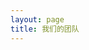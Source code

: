 ```yaml
---
layout: page
title: 我们的团队
---
```

<script setup>
import {
  VPTeamPage,
  VPTeamPageTitle,
  VPTeamMembers,
  VPTeamPageSection
} from 'vitepress/theme'

const official = [
    {
    avatar: '/teammate/碎月游戏官方.jpg',
    name: '碎月游戏官方',
    links: [
      { icon: {
          svg: '<svg xmlns="http://www.w3.org/2000/svg" viewBox="0 0 512 512"><!--!Font Awesome Free 6.6.0 by @fontawesome - https://fontawesome.com License - https://fontawesome.com/license/free Copyright 2024 Fonticons, Inc.--><path d="M488.6 104.1C505.3 122.2 513 143.8 511.9 169.8V372.2C511.5 398.6 502.7 420.3 485.4 437.3C468.2 454.3 446.3 463.2 419.9 464H92C65.6 463.2 43.8 454.2 26.7 436.8C9.7 419.4 .8 396.5 0 368.2V169.8C.8 143.8 9.7 122.2 26.7 104.1C43.8 87.8 65.6 78.8 92 78H121.4L96.1 52.2C90.3 46.5 87.4 39.2 87.4 30.4C87.4 21.6 90.3 14.3 96.1 8.6C101.8 2.9 109.1 0 117.9 0C126.7 0 134 2.9 139.8 8.6L213.1 78H301.1L375.6 8.6C381.7 2.9 389.2 0 398 0C406.8 0 414.1 2.9 419.9 8.6C425.6 14.3 428.5 21.6 428.5 30.4C428.5 39.2 425.6 46.5 419.9 52.2L394.6 78L423.9 78C450.3 78.8 471.9 87.8 488.6 104.1H488.6zM449.8 173.8C449.4 164.2 446.1 156.4 439.1 150.3C433.9 144.2 425.1 140.9 416.4 140.5H96.1C86.5 140.9 78.6 144.2 72.5 150.3C66.3 156.4 63.1 164.2 62.7 173.8V368.2C62.7 377.4 66 385.2 72.5 391.7C79 398.2 86.9 401.5 96.1 401.5H416.4C425.6 401.5 433.4 398.2 439.7 391.7C446 385.2 449.4 377.4 449.8 368.2L449.8 173.8zM185.5 216.5C191.8 222.8 195.2 230.6 195.6 239.7V273C195.2 282.2 191.9 289.9 185.8 296.2C179.6 302.5 171.8 305.7 162.2 305.7C152.6 305.7 144.7 302.5 138.6 296.2C132.5 289.9 129.2 282.2 128.8 273V239.7C129.2 230.6 132.6 222.8 138.9 216.5C145.2 210.2 152.1 206.9 162.2 206.5C171.4 206.9 179.2 210.2 185.5 216.5H185.5zM377 216.5C383.3 222.8 386.7 230.6 387.1 239.7V273C386.7 282.2 383.4 289.9 377.3 296.2C371.2 302.5 363.3 305.7 353.7 305.7C344.1 305.7 336.3 302.5 330.1 296.2C323.1 289.9 320.7 282.2 320.4 273V239.7C320.7 230.6 324.1 222.8 330.4 216.5C336.7 210.2 344.5 206.9 353.7 206.5C362.9 206.9 370.7 210.2 377 216.5H377z"/></svg>'
        },
         link: 'https://space.bilibili.com/3493122721975013' }
    ]
  },
]
const think = [
    {
    avatar: '/teammate/王双虎w.avif',
    name: '王双虎',
    desc: '001号组员，最初的想法从这里诞生',
  },  
  {
    avatar: '/teammate/季风又绿东海岸.avif',    
    name: '季风',
    desc: '004号组员，想法很多',
  },
    {
    avatar: '/teammate/落葵.jpg',
    name: '落葵ℒ.𝓀',
    desc: '006号组员，传奇文案主打抽象',
  },  
    {
    avatar: '/teammate/噬狼.jpg',
    name: '噬狼',
    desc: '008号组员，美工大神，曾有游戏制作经历',
  },  
    {
    name: 'Freirc',
    desc: '012号组员，曲神，人脉大佬',
  },  
]

const art = [
    {
    avatar: '/teammate/噬狼.jpg',
    name: '噬狼',
    desc: '008号组员,主美，美工大神，曾有游戏制作经历',
  },  
  {
    avatar: '/teammate/西斯塔.avif',    
    name: '西斯塔',
    desc: '013号组员，主美，立绘画师',
  },
    {
    name: 'digestive兔爷',
    desc: '015号组员，曲绘画师',
  },  

    {
    name: '猪猪桑pignako',
    desc: '011号组员，画技锻炼中',
  },  
]

const muiscal = [
    {
    name: 'Lex清风',
    desc: '005号组员,曲师，任职于某交响乐团',
  },  
  {
    name: 'FREirc',
    desc: '012号组员，曲神',
  },
    {
    name: '我做题很⑨',
    desc: '016号组员，作曲',
  },  
]

const IT = [
    {
    avatar: '/teammate/C++.avif',
    name: 'C++',
    desc: '002号组员,主程序，全村唯一的希望',
  },  
  {
    name: '随风',
    desc: '007号组员，官网运维',
  },
]

const word = [
    {
    avatar: '/teammate/王双虎w.avif',
    name: '王双虎',
    desc: '001号组员，《轮回Cycle》，《梦境The Dreams》编剧',
  },  
  {
    name: '冬日',
    desc: '003号组员，大鸽子',
  },
    {
    avatar: '/teammate/落葵.jpg',
    name: '落葵ℒ.𝓀',
    desc: '006号组员，传奇文案主打抽象',
  },
]

const animation = [
    {
    name: '风华正喵QAQ',
    desc: '010号组员,PV制作',
  },  
]

const play = [
    {
    name: 'cisyam',
    desc: '009号组员,制作低难度区间谱面',
  },  
  {
    name: 'xuzhou',
    desc: '014号组员，Lightech主策，谱面制作',
  },
]

const know = [
    {
    avatar: '/teammate/王双虎w.avif',
    name: '王双虎',
    desc: '001号组员，拼尽全力只为让你知道我们的存在',
  },  
]

const cute = [
    {
    avatar: '/teammate/季风又绿东海岸.avif',
    name: '季风',
    desc: '004号组员,全能理工男',
  },  
  {
    name: 'cisyam',
    desc: '009号组员，可爱的男生一枚',
  },
]

</script>

<VPTeamPage>

  <VPTeamPageTitle>
    <template #title>我们的团队</template>
    <template #lead>认识一下 碎月网络 背后的年轻成员</template>
  </VPTeamPageTitle>
<VPTeamPageSection>
    <template #title>官方账号</template>
    <template #lead>关注碎月游戏官方谢谢喵</template>
    <template #members>
      <VPTeamMembers size="small" :members="official" />
    </template>
  </VPTeamPageSection>
<VPTeamPageSection>
    <template #title>策划组</template>
    <template #lead>一切，从这里开始</template>
    <template #members>
      <VPTeamMembers size="small" :members="think" />
    </template>
  </VPTeamPageSection>
<VPTeamPageSection>
    <template #title>美工组</template>
    <template #lead>他们让你"看"得到故事</template>
    <template #members>
      <VPTeamMembers size="small" :members="art" />
    </template>
  </VPTeamPageSection>
<VPTeamPageSection>
    <template #title>音乐组</template>
    <template #lead>他们让你听到属于我们的声音</template>
    <template #members>
      <VPTeamMembers size="small" :members="musical" />
    </template>
  </VPTeamPageSection>
<VPTeamPageSection>
    <template #title>技术组</template>
    <template #lead>一切的基石</template>
    <template #members>
      <VPTeamMembers size="small" :members="IT" />
    </template>
  </VPTeamPageSection>
<VPTeamPageSection>
    <template #title>文案组</template>
    <template #lead>梦想的扩张</template>
    <template #members>
      <VPTeamMembers size="small" :members="word" />
    </template>
  </VPTeamPageSection>
<VPTeamPageSection>
    <template #title>PV组</template>
    <template #lead>让图像动起来</template>
    <template #members>
      <VPTeamMembers size="small" :members="animation" />
    </template>
  </VPTeamPageSection>
<VPTeamPageSection>
    <template #title>谱师组</template>
    <template #lead>为音乐作出图像中的诠释</template>
    <template #members>
      <VPTeamMembers size="small" :members="play" />
    </template>
  </VPTeamPageSection>
<VPTeamPageSection>
    <template #title>运营组</template>
    <template #lead>让你知道我们</template>
    <template #members>
      <VPTeamMembers size="small" :members="know" />
    </template>
  </VPTeamPageSection>
<VPTeamPageSection>
    <template #title>吉祥物组/电焊组</template>
    <template #lead>可爱捏</template>
    <template #members>
      <VPTeamMembers size="small" :members="cute" />
    </template>
  </VPTeamPageSection>
